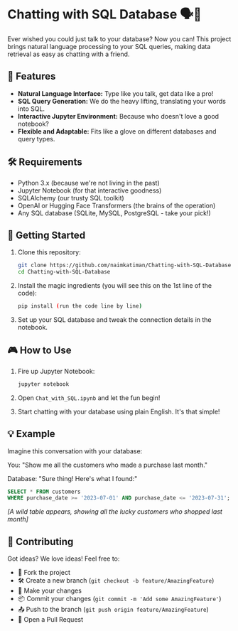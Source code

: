 # Chatting with SQL Database 🗣️💬

Ever wished you could just talk to your database? Now you can! This project brings natural language processing to your SQL queries, making data retrieval as easy as chatting with a friend.

## 🌟 Features

- **Natural Language Interface:** Type like you talk, get data like a pro!
- **SQL Query Generation:** We do the heavy lifting, translating your words into SQL.
- **Interactive Jupyter Environment:** Because who doesn't love a good notebook?
- **Flexible and Adaptable:** Fits like a glove on different databases and query types.

## 🛠️ Requirements

- Python 3.x (because we're not living in the past)
- Jupyter Notebook (for that interactive goodness)
- SQLAlchemy (our trusty SQL toolkit)
- OpenAI or Hugging Face Transformers (the brains of the operation)
- Any SQL database (SQLite, MySQL, PostgreSQL - take your pick!)

## 🚀 Getting Started

1. Clone this repository:
   ```bash
   git clone https://github.com/naimkatiman/Chatting-with-SQL-Database.git
   cd Chatting-with-SQL-Database
   ```

2. Install the magic ingredients (you will see this on the 1st line of the code):
   ```bash
   pip install (run the code line by line)
   ```

3. Set up your SQL database and tweak the connection details in the notebook.

## 🎮 How to Use

1. Fire up Jupyter Notebook:
   ```bash
   jupyter notebook
   ```

2. Open `Chat_with_SQL.ipynb` and let the fun begin!

3. Start chatting with your database using plain English. It's that simple!

## 💡 Example

Imagine this conversation with your database:

You: "Show me all the customers who made a purchase last month."

Database: "Sure thing! Here's what I found:"

```sql
SELECT * FROM customers 
WHERE purchase_date >= '2023-07-01' AND purchase_date <= '2023-07-31';
```

*[A wild table appears, showing all the lucky customers who shopped last month]*

## 🤝 Contributing

Got ideas? We love ideas! Feel free to:
- 🍴 Fork the project
- 🛠️ Create a new branch (`git checkout -b feature/AmazingFeature`)
- 🔧 Make your changes
- 📦 Commit your changes (`git commit -m 'Add some AmazingFeature'`)
- 📤 Push to the branch (`git push origin feature/AmazingFeature`)
- 🎉 Open a Pull Request

